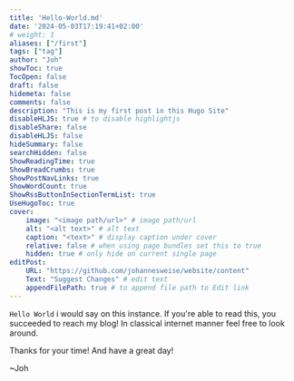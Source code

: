 ```yaml
---
title: 'Hello-World.md'
date: '2024-05-03T17:19:41+02:00'
# weight: 1
aliases: ["/first"]
tags: ["tag"]
author: "Joh"
showToc: true
TocOpen: false
draft: false
hidemeta: false
comments: false
description: "This is my first post in this Hugo Site"
disableHLJS: true # to disable highlightjs
disableShare: false
disableHLJS: false
hideSummary: false
searchHidden: false
ShowReadingTime: true
ShowBreadCrumbs: true
ShowPostNavLinks: true
ShowWordCount: true
ShowRssButtonInSectionTermList: true
UseHugoToc: true
cover:
    image: "<image path/url>" # image path/url
    alt: "<alt text>" # alt text
    caption: "<text>" # display caption under cover
    relative: false # when using page bundles set this to true
    hidden: true # only hide on current single page
editPost:
    URL: "https://github.com/johannesweise/website/content"
    Text: "Suggest Changes" # edit text
    appendFilePath: true # to append file path to Edit link
---
```

``Hello World`` i would say on this instance.
If you're able to read this, you succeeded to reach my blog!
In classical internet manner feel free to look around.

Thanks for your time! And have a great day!

~Joh
